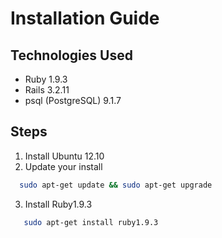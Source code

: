 Installation Guide
====================

Technologies Used
-------------------

- Ruby 1.9.3
- Rails 3.2.11
- psql (PostgreSQL) 9.1.7

Steps
------

1. Install Ubuntu 12.10
2. Update your install
```bash
  sudo apt-get update && sudo apt-get upgrade
```

3. Install Ruby1.9.3
```bash
   sudo apt-get install ruby1.9.3
```

